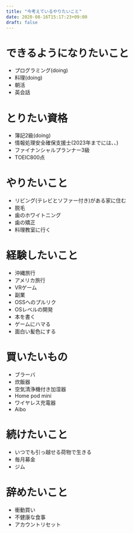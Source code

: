 ```yaml
---
title: "今考えているやりたいこと"
date: 2020-08-16T15:17:23+09:00
draft: false
---
```

<!--more-->
# できるようになりたいこと
- プログラミング(doing)
- 料理(doing)
- 朝活
- 英会話

# とりたい資格
- 簿記2級(doing)
- 情報処理安全確保支援士(2023年までには、、)
- ファイナンシャルプランナー3級
- TOEIC800点

# やりたいこと
- リビング(テレビとソファー付き)がある家に住む
- 脱毛
- 歯のホワイトニング
- 歯の矯正
- 料理教室に行く

# 経験したいこと
- 沖縄旅行
- アメリカ旅行
- VRゲーム
- 副業
- OSSへのプルリク
- OSレベルの開発
- 本を書く
- ゲームにハマる
- 面白い髪色にする

# 買いたいもの
- ブラーバ
- 炊飯器
- 空気清浄機付き加湿器
- Home pod mini
- ワイヤレス充電器
- Aibo

# 続けたいこと
- いつでも引っ越せる荷物で生きる
- 毎月募金
- ジム

# 辞めたいこと
- 衝動買い
- 不健康な食事
- アカウントリセット